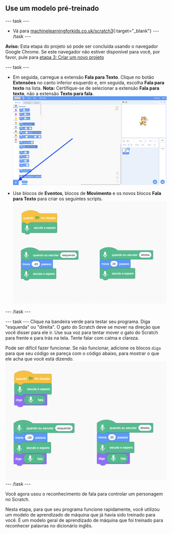 ## Use um modelo pré-treinado

--- task ---
+ Vá para [machinelearningforkids.co.uk/scratch3](https://machinelearningforkids.co.uk/scratch3/){:target="_blank"}
--- /task ---

**Aviso:** Esta etapa do projeto só pode ser concluída usando o navegador Google Chrome. Se este navegador não estiver disponível para você, por favor, pule para [etapa 3: Criar um novo projeto](https://projects.raspberrypi.org/pt-BR/projects/alien-language/3)

--- task ---
+ Em seguida, carregue a extensão **Fala para Texto**. Clique no botão **Extensões** no canto inferior esquerdo e, em seguida, escolha **Fala para texto** na lista. **Nota:** Certifique-se de selecionar a extensão **Fala para texto**, não a extensão **Texto para fala**. 
![Seta apontando para o botão de extensões](images/extensions-annotated.png)

+ Use blocos de **Eventos**, blocos de **Movimento** e os novos blocos **Fala para Texto** para criar os seguintes scripts. 
![Novos scripts a serem adicionados](images/S-to-T-blocks.png)

--- /task ---

--- task ---
Clique na bandeira verde para testar seu programa. Diga "esquerda" ou "direita". O gato do Scratch deve se mover na direção que você disser para ele ir. Use sua voz para tentar mover o gato do Scratch para frente e para trás na tela. Tente falar com calma e clareza.

Pode ser difícil fazer funcionar. Se não funcionar, adicione os blocos `diga` para que seu código se pareça com o código abaixo, para mostrar o que ele acha que você está dizendo. 
![New scripts to see what the computer thinks you are saying](images/S-to-T-blocks-test.png)
--- /task ---

Você agora usou o reconhecimento de fala para controlar um personagem no Scratch.

Nesta etapa, para que seu programa funcione rapidamente, você utilizou um modelo de aprendizado de máquina que já havia sido treinado para você. É um modelo geral de aprendizado de máquina que foi treinado para reconhecer palavras no dicionário inglês. 
